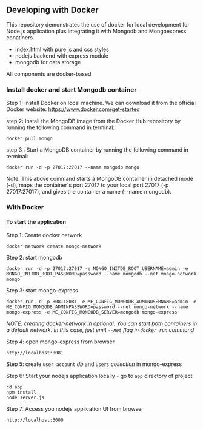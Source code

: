 ## Developing with Docker

This repository demonstrates the use of docker for local development for Node.js application plus integrating it with Mongodb and Mongoexpress conatiners.
- index.html with pure js and css styles
- nodejs backend with express module
- mongodb for data storage

All components are docker-based

### Install docker and start Mongodb container

Step 1: Install Docker on local machine. We can download it from the official Docker website: https://www.docker.com/get-started

step 2: Install the MongoDB image from the Docker Hub repository by running the following command in terminal:

    docker pull mongo

step 3 : Start a MongoDB container by running the following command in terminal:

    docker run -d -p 27017:27017 --name mongodb mongo
    
 Note: This above command starts a MongoDB container in detached mode (-d), maps the container's port 27017 to your local port 27017 (-p 27017:27017), and gives the container a name (--name mongodb).   


### With Docker

#### To start the application

Step 1: Create docker network

    docker network create mongo-network 

Step 2: start mongodb 

    docker run -d -p 27017:27017 -e MONGO_INITDB_ROOT_USERNAME=admin -e MONGO_INITDB_ROOT_PASSWORD=password --name mongodb --net mongo-network mongo    

Step 3: start mongo-express
    
    docker run -d -p 8081:8081 -e ME_CONFIG_MONGODB_ADMINUSERNAME=admin -e ME_CONFIG_MONGODB_ADMINPASSWORD=password --net mongo-network --name mongo-express -e ME_CONFIG_MONGODB_SERVER=mongodb mongo-express   

_NOTE: creating docker-network in optional. You can start both containers in a default network. In this case, just emit `--net` flag in `docker run` command_

Step 4: open mongo-express from browser

    http://localhost:8081

Step 5: create `user-account` _db_ and `users` _collection_ in mongo-express

Step 6: Start your nodejs application locally - go to `app` directory of project 

    cd app
    npm install 
    node server.js
    
Step 7: Access you nodejs application UI from browser

    http://localhost:3000
